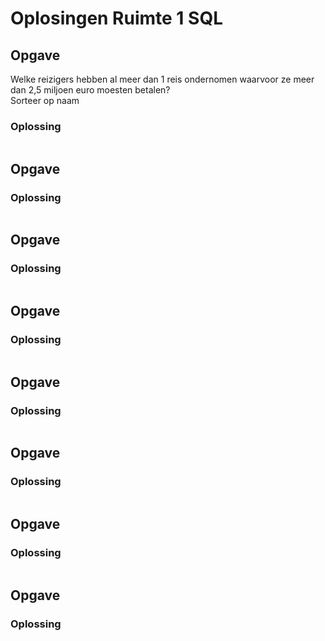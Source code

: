 # Oplosingen Ruimte 1 SQL

## Opgave
Welke reizigers hebben al meer dan 1 reis ondernomen waarvoor ze meer dan 2,5 miljoen euro moesten betalen?  
Sorteer op naam
### Oplossing
```

```
## Opgave

### Oplossing
```

```
## Opgave

### Oplossing
```

```
## Opgave

### Oplossing
```

```
## Opgave

### Oplossing
```

```
## Opgave

### Oplossing
```

```
## Opgave

### Oplossing
```

```
## Opgave

### Oplossing
```

```
<!--stackedit_data:
eyJoaXN0b3J5IjpbMTYzNDYxMzA0MV19
-->